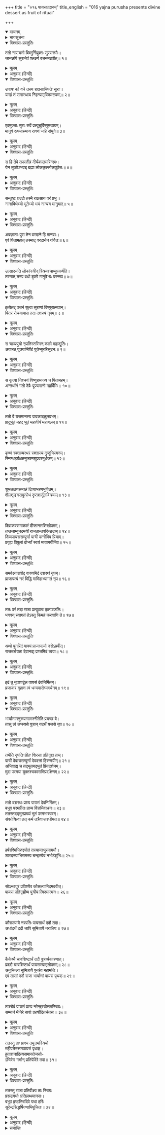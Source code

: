 +++
title = "०१६ पायसप्रदानम्"
title_english = "016 yajna purusha presents divine dessert as fruit of ritual"

+++
<details open><summary>वाचनम्</summary>
<div caption="श्रीराम-हरिसीताराममूर्ति-घनपाठिभ्यां वचनम्" class="audioEmbed" src="https://archive.org/download/Ramayana-recitation-Sriram-harisItArAmamUrti-Ghanapaati-v2/Kanda_1/Kanda_1_BK-016-Payasa_Pradhaanam.mp3"></div>
</details>

<details><summary>भागसूचना</summary>

16. देवताओंका श्रीहरिसे रावणवधके लिये मनुष्यरूपमें अवतीर्ण होनेको कहना, राजाके पुत्रेष्टि यज्ञमें अग्निकुण्डसे प्राजापत्य पुरुषका प्रकट होकर खीरअर्पण करना और उसे खाकर रानियोंका गर्भवती होना
</details>

<details open><summary>विश्वास-प्रस्तुतिः</summary>

ततो नारायणो विष्णुर्नियुक्तः सुरसत्तमैः।  
जानन्नपि सुरानेवं श्लक्ष्णं वचनमब्रवीत्॥ १॥
</details>

<details><summary>मूलम्</summary>

ततो नारायणो विष्णुर्नियुक्तः सुरसत्तमैः।  
जानन्नपि सुरानेवं श्लक्ष्णं वचनमब्रवीत्॥ १॥
</details>

<details><summary>अनुवाद (हिन्दी)</summary>

तदनन्तर उन श्रेष्ठ देवताओंद्वारा इस प्रकार रावणवधके लिये नियुक्त होनेपर सर्वव्यापी नारायणने रावणवधके उपायको जानते हुए भी देवताओंसे यह मधुर वचन कहा—॥ १॥
</details>

<details open><summary>विश्वास-प्रस्तुतिः</summary>

उपायः को वधे तस्य राक्षसाधिपतेः सुराः।  
यमहं तं समास्थाय निहन्यामृषिकण्टकम्॥ २॥
</details>

<details><summary>मूलम्</summary>

उपायः को वधे तस्य राक्षसाधिपतेः सुराः।  
यमहं तं समास्थाय निहन्यामृषिकण्टकम्॥ २॥
</details>

<details><summary>अनुवाद (हिन्दी)</summary>

‘देवगण! राक्षसराज रावणके वधके लिये कौन-सा उपाय है, जिसका आश्रय लेकर मैं महर्षियोंके लिये कण्टकरूप उस निशाचरका वध करूँ?’॥ २॥
</details>

<details open><summary>विश्वास-प्रस्तुतिः</summary>

एवमुक्ताः सुराः सर्वे प्रत्यूचुर्विष्णुमव्ययम्।  
मानुषं रूपमास्थाय रावणं जहि संयुगे॥ ३॥
</details>

<details><summary>मूलम्</summary>

एवमुक्ताः सुराः सर्वे प्रत्यूचुर्विष्णुमव्ययम्।  
मानुषं रूपमास्थाय रावणं जहि संयुगे॥ ३॥
</details>

<details><summary>अनुवाद (हिन्दी)</summary>

उनके इस तरह पूछनेपर सब देवता उन अविनाशी भगवान् विष्णुसे बोले—‘प्रभो! आप मनुष्यका रूप धारण करके युद्धमें रावणको मार डालिये॥ ३॥
</details>

<details open><summary>विश्वास-प्रस्तुतिः</summary>

स हि तेपे तपस्तीव्रं दीर्घकालमरिन्दमः।  
येन तुष्टोऽभवद् ब्रह्मा लोककृल्लोकपूर्वजः॥ ४॥
</details>

<details><summary>मूलम्</summary>

स हि तेपे तपस्तीव्रं दीर्घकालमरिन्दमः।  
येन तुष्टोऽभवद् ब्रह्मा लोककृल्लोकपूर्वजः॥ ४॥
</details>

<details><summary>अनुवाद (हिन्दी)</summary>

‘उस शत्रुदमन निशाचरने दीर्घकालतक तीव्र तपस्या की थी, जिससे सब लोगोंके पूर्वज लोकस्रष्टा ब्रह्माजी उसपर प्रसन्न हो गये॥ ४॥
</details>

<details open><summary>विश्वास-प्रस्तुतिः</summary>

सन्तुष्टः प्रददौ तस्मै राक्षसाय वरं प्रभुः।  
नानाविधेभ्यो भूतेभ्यो भयं नान्यत्र मानुषात्॥ ५॥
</details>

<details><summary>मूलम्</summary>

सन्तुष्टः प्रददौ तस्मै राक्षसाय वरं प्रभुः।  
नानाविधेभ्यो भूतेभ्यो भयं नान्यत्र मानुषात्॥ ५॥
</details>

<details><summary>अनुवाद (हिन्दी)</summary>

‘उसपर संतुष्ट हुए भगवान् ब्रह्माने उस राक्षसको यह वर दिया कि तुम्हें नाना प्रकारके प्राणियोंमेंसे मनुष्यके सिवा और किसीसे भय नहीं है॥ ५॥
</details>

<details open><summary>विश्वास-प्रस्तुतिः</summary>

अवज्ञाताः पुरा तेन वरदाने हि मानवाः।  
एवं पितामहात् तस्माद् वरदानेन गर्वितः॥ ६॥
</details>

<details><summary>मूलम्</summary>

अवज्ञाताः पुरा तेन वरदाने हि मानवाः।  
एवं पितामहात् तस्माद् वरदानेन गर्वितः॥ ६॥
</details>

<details><summary>अनुवाद (हिन्दी)</summary>

‘पूर्वकालमें वरदान लेते समय उस राक्षसने मनुष्योंको दुर्बल समझकर उनकी अवहेलना कर दी थी। इस प्रकार पितामहसे मिले हुए वरदानके कारण उसका घमण्ड बढ़ गया है॥ ६॥
</details>

<details open><summary>विश्वास-प्रस्तुतिः</summary>

उत्सादयति लोकांस्त्रीन् स्त्रियश्चाप्युपकर्षति।  
तस्मात् तस्य वधो दृष्टो मानुषेभ्यः परन्तप॥ ७॥
</details>

<details><summary>मूलम्</summary>

उत्सादयति लोकांस्त्रीन् स्त्रियश्चाप्युपकर्षति।  
तस्मात् तस्य वधो दृष्टो मानुषेभ्यः परन्तप॥ ७॥
</details>

<details><summary>अनुवाद (हिन्दी)</summary>

‘शत्रुओंको संताप देनेवाले देव! वह तीनों लोकोंको पीड़ा देता और स्त्रियोंका भी अपहरण कर लेता है;अतः उसका वध मनुष्यके हाथसे ही निश्चित हुआ है’॥ ७॥
</details>

<details open><summary>विश्वास-प्रस्तुतिः</summary>

इत्येतद् वचनं श्रुत्वा सुराणां विष्णुरात्मवान्।  
पितरं रोचयामास तदा दशरथं नृपम्॥ ८॥
</details>

<details><summary>मूलम्</summary>

इत्येतद् वचनं श्रुत्वा सुराणां विष्णुरात्मवान्।  
पितरं रोचयामास तदा दशरथं नृपम्॥ ८॥
</details>

<details><summary>अनुवाद (हिन्दी)</summary>

समस्त जीवात्माओंको वशमें रखनेवाले भगवान् विष्णुने देवताओंकी यह बात सुनकर अवतारकालमें राजा दशरथको ही पिता बनानेकी इच्छा की॥ ८॥
</details>

<details open><summary>विश्वास-प्रस्तुतिः</summary>

स चाप्यपुत्रो नृपतिस्तस्मिन् काले महाद्युतिः।  
अयजत् पुत्रयामिष्टिं पुत्रेप्सुररिसूदनः॥ ९॥
</details>

<details><summary>मूलम्</summary>

स चाप्यपुत्रो नृपतिस्तस्मिन् काले महाद्युतिः।  
अयजत् पुत्रयामिष्टिं पुत्रेप्सुररिसूदनः॥ ९॥
</details>

<details><summary>अनुवाद (हिन्दी)</summary>

उसी समय वे शत्रुसूदन महातेजस्वी नरेश पुत्रहीन होनेके कारण पुत्रप्राप्तिकी इच्छासे पुत्रेष्टियज्ञ कर रहे थे॥ ९॥
</details>

<details open><summary>विश्वास-प्रस्तुतिः</summary>

स कृत्वा निश्चयं विष्णुरामन्त्र्य च पितामहम्।  
अन्तर्धानं गतो देवैः पूज्यमानो महर्षिभिः॥ १०॥
</details>

<details><summary>मूलम्</summary>

स कृत्वा निश्चयं विष्णुरामन्त्र्य च पितामहम्।  
अन्तर्धानं गतो देवैः पूज्यमानो महर्षिभिः॥ १०॥
</details>

<details><summary>अनुवाद (हिन्दी)</summary>

उन्हें पिता बनानेका निश्चय करके भगवान् विष्णु पितामहकी अनुमति ले देवताओं और महर्षियोंसे पूजित हो वहाँसे अन्तर्धान हो गये॥ १०॥
</details>

<details open><summary>विश्वास-प्रस्तुतिः</summary>

ततो वै यजमानस्य पावकादतुलप्रभम्।  
प्रादुर्भूतं महद् भूतं महावीर्यं महाबलम्॥ ११॥
</details>

<details><summary>मूलम्</summary>

ततो वै यजमानस्य पावकादतुलप्रभम्।  
प्रादुर्भूतं महद् भूतं महावीर्यं महाबलम्॥ ११॥
</details>

<details><summary>अनुवाद (हिन्दी)</summary>

तत्पश्चात् पुत्रेष्टि यज्ञ करते हुए राजा दशरथके यज्ञमें अग्निकुण्डसे एक विशालकाय पुरुष प्रकट हुआ। उसके शरीरमें इतना प्रकाश था, जिसकी कहीं तुलना नहीं थी। उसका बल-पराक्रम महान् था॥ ११॥
</details>

<details open><summary>विश्वास-प्रस्तुतिः</summary>

कृष्णं रक्ताम्बरधरं रक्तास्यं दुन्दुभिस्वनम्।  
स्निग्धहर्यक्षतनुजश्मश्रुप्रवरमूर्धजम्॥ १२॥
</details>

<details><summary>मूलम्</summary>

कृष्णं रक्ताम्बरधरं रक्तास्यं दुन्दुभिस्वनम्।  
स्निग्धहर्यक्षतनुजश्मश्रुप्रवरमूर्धजम्॥ १२॥
</details>

<details><summary>अनुवाद (हिन्दी)</summary>

उसकी अंगकान्ति काले रंगकी थी। उसने अपने शरीरपर लाल वस्त्र धारण कर रखा था। उसका मुख भी लाल ही था। उसकी वाणीसे दुन्दुभिके समान गम्भीर ध्वनि प्रकट होती थी। उसके रोम, दाढ़ी-मूँछ और बड़े-बड़े केश चिकने और सिंहके समान थे॥ १२॥
</details>

<details open><summary>विश्वास-प्रस्तुतिः</summary>

शुभलक्षणसम्पन्नं दिव्याभरणभूषितम्।  
शैलशृङ्गसमुत्सेधं दृप्तशार्दूलविक्रमम्॥ १३॥
</details>

<details><summary>मूलम्</summary>

शुभलक्षणसम्पन्नं दिव्याभरणभूषितम्।  
शैलशृङ्गसमुत्सेधं दृप्तशार्दूलविक्रमम्॥ १३॥
</details>

<details><summary>अनुवाद (हिन्दी)</summary>

वह शुभ लक्षणोंसे सम्पन्न, दिव्य आभूषणोंसे विभूषित, शैलशिखरके समान ऊँचा तथा गर्वीले सिंहके समान चलनेवाला था॥ १३॥
</details>

<details open><summary>विश्वास-प्रस्तुतिः</summary>

दिवाकरसमाकारं दीप्तानलशिखोपमम्।  
तप्तजाम्बूनदमयीं राजतान्तपरिच्छदाम्॥ १४॥  
दिव्यपायससम्पूर्णां पात्रीं पत्नीमिव प्रियाम्।  
प्रगृह्य विपुलां दोर्भ्यां स्वयं मायामयीमिव॥ १५॥
</details>

<details><summary>मूलम्</summary>

दिवाकरसमाकारं दीप्तानलशिखोपमम्।  
तप्तजाम्बूनदमयीं राजतान्तपरिच्छदाम्॥ १४॥  
दिव्यपायससम्पूर्णां पात्रीं पत्नीमिव प्रियाम्।  
प्रगृह्य विपुलां दोर्भ्यां स्वयं मायामयीमिव॥ १५॥
</details>

<details><summary>अनुवाद (हिन्दी)</summary>

उसकी आकृति सूर्यके समान तेजोमयी थी। वह प्रज्वलित अग्निकी लपटोंके समान देदीप्यमान हो रहा था। उसके हाथमें तपाये हुए जाम्बूनद नामक सुवर्णकी बनी हुई परात थी, जो चाँदीके ढक्कनसे ढँकी हुई थी। वह (परात) थाली बहुत बड़ी थी और दिव्य खीरसे भरी हुई थी। उसे उस पुरुषने स्वयं अपनी दोनों भुजाओं पर इस तरह उठा रखा था, मानो कोई रसिक अपनी प्रियतमा पत्नीको अङ्कमें लिये हुए हो। वह अद्भुत परात मायामयी-सी जान पड़ती थी॥ १४-१५॥
</details>

<details open><summary>विश्वास-प्रस्तुतिः</summary>

समवेक्ष्याब्रवीद् वाक्यमिदं दशरथं नृपम्।  
प्राजापत्यं नरं विद्धि मामिहाभ्यागतं नृप॥ १६॥
</details>

<details><summary>मूलम्</summary>

समवेक्ष्याब्रवीद् वाक्यमिदं दशरथं नृपम्।  
प्राजापत्यं नरं विद्धि मामिहाभ्यागतं नृप॥ १६॥
</details>

<details><summary>अनुवाद (हिन्दी)</summary>

उसने राजा दशरथकी ओर देखकर कहा—‘नरेश्वर! मुझे प्रजापतिलोकका पुरुष जानो। मैं प्रजापतिकी ही आज्ञासे यहाँ आया हूँ’॥ १६॥
</details>

<details open><summary>विश्वास-प्रस्तुतिः</summary>

ततः परं तदा राजा प्रत्युवाच कृताञ्जलिः।  
भगवन् स्वागतं तेऽस्तु किमहं करवाणि ते॥ १७॥
</details>

<details><summary>मूलम्</summary>

ततः परं तदा राजा प्रत्युवाच कृताञ्जलिः।  
भगवन् स्वागतं तेऽस्तु किमहं करवाणि ते॥ १७॥
</details>

<details><summary>अनुवाद (हिन्दी)</summary>

तब राजा दशरथने हाथ जोड़कर उससे कहा— ‘भगवन्! आपका स्वागत है। कहिये, मैं आपकी क्या सेवा करूँ?॥ १७॥
</details>

<details open><summary>विश्वास-प्रस्तुतिः</summary>

अथो पुनरिदं वाक्यं प्राजापत्यो नरोऽब्रवीत्।  
राजन्नर्चयता देवानद्य प्राप्तमिदं त्वया॥ १८॥
</details>

<details><summary>मूलम्</summary>

अथो पुनरिदं वाक्यं प्राजापत्यो नरोऽब्रवीत्।  
राजन्नर्चयता देवानद्य प्राप्तमिदं त्वया॥ १८॥
</details>

<details><summary>अनुवाद (हिन्दी)</summary>

फिर उस प्राजापत्य पुरुषने पुनः यह बात कही—‘राजन्! तुम देवताओंकी आराधना करते हो; इसीलिये तुम्हें आज यह वस्तु प्राप्त हुई है॥ १८॥
</details>

<details open><summary>विश्वास-प्रस्तुतिः</summary>

इदं तु नृपशार्दूल पायसं देवनिर्मितम्।  
प्रजाकरं गृहाण त्वं धन्यमारोग्यवर्धनम्॥ १९॥
</details>

<details><summary>मूलम्</summary>

इदं तु नृपशार्दूल पायसं देवनिर्मितम्।  
प्रजाकरं गृहाण त्वं धन्यमारोग्यवर्धनम्॥ १९॥
</details>

<details><summary>अनुवाद (हिन्दी)</summary>

‘नृपश्रेष्ठ! यह देवताओंकी बनायी हुई खीर है, जो संतानकी प्राप्ति करानेवाली है। तुम इसे ग्रहण करो। यह धन और आरोग्यकी भी वृद्धि करनेवाली है॥ १९॥
</details>

<details open><summary>विश्वास-प्रस्तुतिः</summary>

भार्याणामनुरूपाणामश्नीतेति प्रयच्छ वै।  
तासु त्वं लप्स्यसे पुत्रान् यदर्थं यजसे नृप॥ २०॥
</details>

<details><summary>मूलम्</summary>

भार्याणामनुरूपाणामश्नीतेति प्रयच्छ वै।  
तासु त्वं लप्स्यसे पुत्रान् यदर्थं यजसे नृप॥ २०॥
</details>

<details><summary>अनुवाद (हिन्दी)</summary>

‘राजन्! यह खीर अपनी योग्य पत्नियोंको दो और कहो—‘तुमलोग इसे खाओ।’ ऐसा करनेपर उनके गर्भसे आपको अनेक पुत्रोंकी प्राप्ति होगी, जिनके लिये तुम यह यज्ञ कर रहे हो’॥ २०॥
</details>

<details open><summary>विश्वास-प्रस्तुतिः</summary>

तथेति नृपतिः प्रीतः शिरसा प्रतिगृह्य ताम्।  
पात्रीं देवान्नसम्पूर्णां देवदत्तां हिरण्मयीम्॥ २१॥  
अभिवाद्य च तद्भूतमद्भुतं प्रियदर्शनम्।  
मुदा परमया युक्तश्चकाराभिप्रदक्षिणम्॥ २२॥
</details>

<details><summary>मूलम्</summary>

तथेति नृपतिः प्रीतः शिरसा प्रतिगृह्य ताम्।  
पात्रीं देवान्नसम्पूर्णां देवदत्तां हिरण्मयीम्॥ २१॥  
अभिवाद्य च तद्भूतमद्भुतं प्रियदर्शनम्।  
मुदा परमया युक्तश्चकाराभिप्रदक्षिणम्॥ २२॥
</details>

<details><summary>अनुवाद (हिन्दी)</summary>

राजाने प्रसन्नतापूर्वक ‘बहुत अच्छा’ कहकर उस दिव्य पुरुषकी दी हुई देवान्नसे परिपूर्ण सोनेकी थालीको लेकर उसे अपने मस्तकपर धारण किया। फिर उस अद्भुत एवं प्रियदर्शन पुरुषको प्रणाम करके बड़े आनन्दके साथ उसकी परिक्रमा की॥ २१-२२॥
</details>

<details open><summary>विश्वास-प्रस्तुतिः</summary>

ततो दशरथः प्राप्य पायसं देवनिर्मितम्।  
बभूव परमप्रीतः प्राप्य वित्तमिवाधनः॥ २३॥  
ततस्तदद्भुतप्रख्यं भूतं परमभास्वरम्।  
संवर्तयित्वा तत् कर्म तत्रैवान्तरधीयत॥ २४॥
</details>

<details><summary>मूलम्</summary>

ततो दशरथः प्राप्य पायसं देवनिर्मितम्।  
बभूव परमप्रीतः प्राप्य वित्तमिवाधनः॥ २३॥  
ततस्तदद्भुतप्रख्यं भूतं परमभास्वरम्।  
संवर्तयित्वा तत् कर्म तत्रैवान्तरधीयत॥ २४॥
</details>

<details><summary>अनुवाद (हिन्दी)</summary>

इस प्रकार देवताओंकी बनायी हुई उस खीरको पाकर राजा दशरथ बहुत प्रसन्न हुए, मानो निर्धनको धन मिल गया हो। इसके बाद वह परम तेजस्वी अद्भुत पुरुष अपना वह काम पूरा करके वहीं अन्तर्धान हो गया॥ २३-२४॥
</details>

<details open><summary>विश्वास-प्रस्तुतिः</summary>

हर्षरश्मिभिरुद्द्योतं तस्यान्तःपुरमाबभौ।  
शारदस्याभिरामस्य चन्द्रस्येव नभोऽंशुभिः॥ २५॥
</details>

<details><summary>मूलम्</summary>

हर्षरश्मिभिरुद्द्योतं तस्यान्तःपुरमाबभौ।  
शारदस्याभिरामस्य चन्द्रस्येव नभोऽंशुभिः॥ २५॥
</details>

<details><summary>अनुवाद (हिन्दी)</summary>

उस समय राजाके अन्तःपुरकी स्त्रियाँ हर्षोल्लाससे बढ़ी हुई कान्तिमयी किरणोंसे प्रकाशित हो ठीक उसी तरह शोभा पाने लगीं, जैसे शरत्कालके नयनाभिराम चन्द्रमाकी रम्य रश्मियोंसे उद्भासित होनेवाला आकाश सुशोभित होता है॥ २५॥
</details>

<details open><summary>विश्वास-प्रस्तुतिः</summary>

सोऽन्तःपुरं प्रविश्यैव कौसल्यामिदमब्रवीत्।  
पायसं प्रतिगृह्णीष्व पुत्रीयं त्विदमात्मनः॥ २६॥
</details>

<details><summary>मूलम्</summary>

सोऽन्तःपुरं प्रविश्यैव कौसल्यामिदमब्रवीत्।  
पायसं प्रतिगृह्णीष्व पुत्रीयं त्विदमात्मनः॥ २६॥
</details>

<details><summary>अनुवाद (हिन्दी)</summary>

राजा दशरथ वह खीर लेकर अन्तःपुरमें गये और कौसल्यासे बोले—‘देवि! यह अपने लिये पुत्रकी प्राप्ति करानेवाली खीर ग्रहण करो’॥ २६॥
</details>

<details open><summary>विश्वास-प्रस्तुतिः</summary>

कौसल्यायै नरपतिः पायसार्धं ददौ तदा।  
अर्धादर्धं ददौ चापि सुमित्रायै नराधिपः॥ २७॥
</details>

<details><summary>मूलम्</summary>

कौसल्यायै नरपतिः पायसार्धं ददौ तदा।  
अर्धादर्धं ददौ चापि सुमित्रायै नराधिपः॥ २७॥
</details>

<details><summary>अनुवाद (हिन्दी)</summary>

ऐसा कहकर नरेशने उस समय उस खीरका आधा भाग महारानी कौसल्याको दे दिया। फिर बचे हुए आधेका आधा भाग रानी सुमित्राको अर्पण किया॥ २७॥
</details>

<details open><summary>विश्वास-प्रस्तुतिः</summary>

कैकेय्यै चावशिष्टार्धं ददौ पुत्रार्थकारणात्।  
प्रददौ चावशिष्टार्धं पायसस्यामृतोपमम्॥ २८॥  
अनुचिन्त्य सुमित्रायै पुनरेव महामतिः।  
एवं तासां ददौ राजा भार्याणां पायसं पृथक्॥ २९॥
</details>

<details><summary>मूलम्</summary>

कैकेय्यै चावशिष्टार्धं ददौ पुत्रार्थकारणात्।  
प्रददौ चावशिष्टार्धं पायसस्यामृतोपमम्॥ २८॥  
अनुचिन्त्य सुमित्रायै पुनरेव महामतिः।  
एवं तासां ददौ राजा भार्याणां पायसं पृथक्॥ २९॥
</details>

<details><summary>अनुवाद (हिन्दी)</summary>

उन दोनोंको देनेके बाद जितनी खीर बच रही, उसका आधा भाग तो उन्होंने पुत्रप्राप्तिके उद्देश्यसे कैकेयीको दे दिया। तत्पश्चात् उस खीरका जो अवशिष्ट आधा भाग था, उस अमृतोपम भागको महाबुद्धिमान् नरेशने कुछ सोच-विचारकर पुनः सुमित्राको ही अर्पित कर दिया। इस प्रकार राजाने अपनी सभी रानियोंको अलग-अलग खीर बाँट दी॥ २८-२९॥
</details>

<details open><summary>विश्वास-प्रस्तुतिः</summary>

ताश्चैवं पायसं प्राप्य नरेन्द्रस्योत्तमस्त्रियः।  
सम्मानं मेनिरे सर्वाः प्रहर्षोदितचेतसः॥ ३०॥
</details>

<details><summary>मूलम्</summary>

ताश्चैवं पायसं प्राप्य नरेन्द्रस्योत्तमस्त्रियः।  
सम्मानं मेनिरे सर्वाः प्रहर्षोदितचेतसः॥ ३०॥
</details>

<details><summary>अनुवाद (हिन्दी)</summary>

महाराजकी उन सभी साध्वी रानियोंने उनके हाथसे वह खीर पाकर अपना सम्मान समझा। उनके चित्तमें अत्यन्त हर्षोल्लास छा गया॥ ३०॥
</details>

<details open><summary>विश्वास-प्रस्तुतिः</summary>

ततस्तु ताः प्राश्य तमुत्तमस्त्रियो  
महीपतेरुत्तमपायसं पृथक्।  
हुताशनादित्यसमानतेजसो-  
ऽचिरेण गर्भान् प्रतिपेदिरे तदा॥ ३१॥
</details>

<details><summary>मूलम्</summary>

ततस्तु ताः प्राश्य तमुत्तमस्त्रियो  
महीपतेरुत्तमपायसं पृथक्।  
हुताशनादित्यसमानतेजसो-  
ऽचिरेण गर्भान् प्रतिपेदिरे तदा॥ ३१॥
</details>

<details><summary>अनुवाद (हिन्दी)</summary>

उस उत्तम खीरको खाकर महाराजकी उन तीनों साध्वी महारानियोंने शीघ्र ही पृथक्-पृथक् गर्भ धारण किया। उनके वे गर्भ अग्नि और सूर्यके समान तेजस्वी थे॥ ३१॥
</details>

<details open><summary>विश्वास-प्रस्तुतिः</summary>

ततस्तु राजा प्रतिवीक्ष्य ताः स्त्रियः  
प्ररूढगर्भाः प्रतिलब्धमानसः।  
बभूव हृष्टस्त्रिदिवे यथा हरिः  
सुरेन्द्रसिद्धर्षिगणाभिपूजितः॥ ३२॥
</details>

<details><summary>मूलम्</summary>

ततस्तु राजा प्रतिवीक्ष्य ताः स्त्रियः  
प्ररूढगर्भाः प्रतिलब्धमानसः।  
बभूव हृष्टस्त्रिदिवे यथा हरिः  
सुरेन्द्रसिद्धर्षिगणाभिपूजितः॥ ३२॥
</details>

<details><summary>अनुवाद (हिन्दी)</summary>

तदनन्तर अपनी उन रानियोंको गर्भवती देख राजा दशरथको बड़ी प्रसन्नता हुई। उन्होंने समझा, मेरा मनोरथ सफल हो गया। जैसे स्वर्गमें इन्द्र, सिद्ध तथा ऋषियोंसे पूजित हो श्रीहरि प्रसन्न होते हैं, उसी प्रकार भूतलमें देवेन्द्र, सिद्ध तथा महर्षियोंसे सम्मानित हो राजा दशरथ संतुष्ट हुए थे॥ ३२॥
</details>

<details><summary>समाप्तिः</summary>

इत्यार्षे श्रीमद्रामायणे वाल्मीकीये आदिकाव्ये बालकाण्डे षोडशः सर्गः॥ १६॥  
इस प्रकार श्रीवाल्मीकिनिर्मित आर्षरामायण आदिकाव्यके बालकाण्डमें सोलहवाँ सर्ग पूरा हुआ॥ १६॥
</details>

